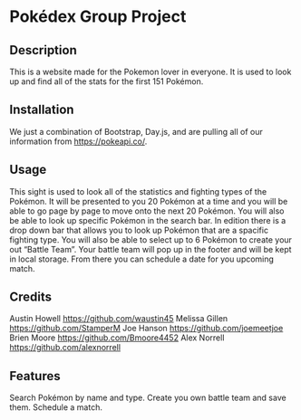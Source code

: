 # Pokédex Group Project

## Description

This is a website made for the Pokemon lover in everyone. It is used to look up and find all of the stats for the first 151 Pokémon. 

## Installation 

We just a combination of Bootstrap, Day.js, and are pulling all of our information from https://pokeapi.co/. 

## Usage 

This sight is used to look all of the statistics and fighting types of the Pokémon. It will be presented to you 20 Pokémon at a time and you will be able to go page by page to move onto the next 20 Pokémon. You will also be able to look up specific Pokémon in the search bar. In edition there is a drop down bar that allows you to look up Pokémon that are a spacific fighting type. You will also be able to select up to 6 Pokémon to create your out “Battle Team”. Your battle team will pop up in the footer and will be kept in local storage. From there you can schedule a date for you upcoming match. 

## Credits

Austin Howell https://github.com/waustin45
Melissa Gillen https://github.com/StamperM
Joe Hanson https://github.com/joemeetjoe
Brien Moore https://github.com/Bmoore4452
Alex Norrell https://github.com/alexnorrell

## Features

Search Pokémon by name and type.
Create you own battle team and save them. 
Schedule a match. 
